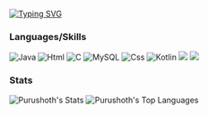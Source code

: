[![Typing SVG](https://readme-typing-svg.demolab.com?font=Fira+Code&pause=1000&width=435&lines=Hello+there+im+Govind+Menon)](https://git.io/typing-svg)

### Languages/Skills

![Java](https://img.shields.io/badge/Python-3776AB?style=for-the-badge&logo=python&logoColor=white)
![Html](https://img.shields.io/badge/HTML-239120?style=for-the-badge&logo=html5&logoColor=white)
![C](https://img.shields.io/badge/C-00599C?style=for-the-badge&logo=c&logoColor=white)
![MySQL](https://img.shields.io/badge/MySQL-00000F?style=for-the-badge&logo=mysql&logoColor=white)
![Css](https://img.shields.io/badge/CSS-239120?&style=for-the-badge&logo=css3&logoColor=white)
![Kotlin](https://img.shields.io/badge/Kotlin-0095D5?&style=for-the-badge&logo=kotlin&logoColor=white)
![](http://ForTheBadge.com/images/badges/built-by-developers.svg)
![](https://img.shields.io/github/watchers/{purushothaman7}.svg)

### Stats
![Purushoth's Stats](https://github-readme-stats.vercel.app/api?username=purushothaman7&theme=gotham&show_icons=true&hide_border=true&count_private=true)
![Purushoth's Top Languages](https://github-readme-stats.vercel.app/api/top-langs/?username=purushothaman7&theme=gotham&show_icons=true&hide_border=true&layout=compact)
<!--
**purushothaman7/purushothaman7** is a ✨ _special_ ✨ repository because its `README.md` (this file) appears on your GitHub profile.

Here are some ideas to get you started:

- 🔭 I’m currently working on ...
- 🌱 I’m currently learning ...
- 👯 I’m looking to collaborate on ...
- 🤔 I’m looking for help with ...
- 💬 Ask me about ...
- 📫 How to reach me: ...
- 😄 Pronouns: ...
- ⚡ Fun fact: ...
-->
